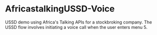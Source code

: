 # AfricastalkingUSSD-Voice
USSD demo using Africa's Talking APIs for a stockbroking company. The USSD flow involves initiating a voice call when the user enters menu 5.
